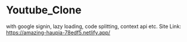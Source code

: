 # Youtube_Clone
with google signin, lazy loading, code splitting, context api etc.
Site Link: https://amazing-haupia-78edf5.netlify.app/
